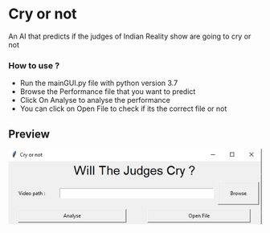 # Cry or not
 An AI that predicts if the judges of Indian Reality show are going to cry or not
### How to use ?
- Run the mainGUI.py file with python version 3.7
- Browse the Performance file that you want to predict
- Click On Analyse to analyse the performance
- You can click on Open File to check if its the correct file or not

## Preview
![preview.png](preview.png)
